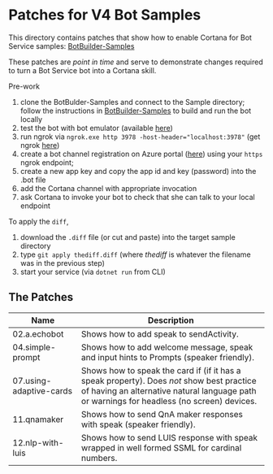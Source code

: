 # Patches for V4 Bot Samples #

This directory contains patches that show how to enable Cortana for Bot Service samples:
[BotBuilder-Samples](https://github.com/Microsoft/BotBuilder-Samples)

These patches are _point in time_ and serve to demonstrate changes required to turn a Bot Service bot into a Cortana skill.

Pre-work
1. clone the BotBulder-Samples and connect to the Sample directory; follow the instructions in [BotBuilder-Samples](https://github.com/Microsoft/BotBuilder-Samples) to build and run the bot locally
1. test the bot with bot emulator (available [here](https://github.com/Microsoft/BotFramework-Emulator/wiki/Getting-Started))
1. run ngrok via `ngrok.exe http 3978 -host-header="localhost:3978"` (get ngrok [here](https://ngrok.com/download))
1. create a bot channel registration on Azure portal ([here](https://portal.azure.com)) using your `https` ngrok endpoint;
1. create a new app key and copy the app id and key (password) into the .bot file
1. add the Cortana channel with appropriate invocation
1. ask Cortana to invoke your bot to check that she can talk to your local endpoint

To apply the `diff`,
1. download the `.diff` file  (or cut and paste) into the target sample directory
1. type `git apply thediff.diff` (where _thediff_ is whatever the filename was in the previous step)
1. start your service (via `dotnet run` from CLI)

## The Patches ##
| Name | Description |
| --- | --- |
| 02.a.echobot | Shows how to add speak to sendActivity. |
| 04.simple-prompt | Shows how to add welcome message, speak and input hints to Prompts (speaker friendly). |
| 07.using-adaptive-cards | Shows how to speak the card if (if it has a speak property). Does _not_ show best practice of having an alternative natural language path or warnings for headless (no screen) devices. |
| 11.qnamaker | Shows how to send QnA maker responses with speak (speaker friendly). |
| 12.nlp-with-luis | Shows how to send LUIS response with speak wrapped in well formed SSML for cardinal numbers. |
